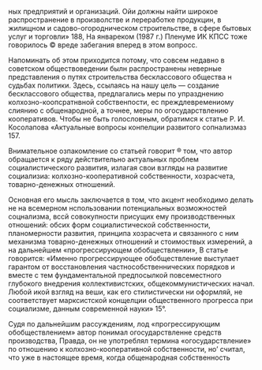 ных предприятий и организаций. Ойи должны найти широкое распространение в произволстве и лереработке продукцин, в жилищном и садово-огородническом строительстве, в сфере бытовых услуг и торговли» 188, На январеком (1987 г.) Пленуме ИК КПСС тоже говорилось © вреде забегания вперед в этом вопросс.

Напоминать об этом приходится потому, что совсем недавно в советском обществоведении былн распространены неверные представления о путях строительства бесклассового общества н судьбах политики. Здесь, ссылаясь на нашу цель — создание бесклассового общества, предлагались меры по упразднению колхозно-коопсратнвной собственпости, ес преждлевремениому слиянию с общенародной, а точнее, меры по огосударствлению кооперативов. Чтобы не быть голословным, обратимся к статье Р. И. Косолапова «Актуальные вопросы конпелции развитого сопнализмаз 157.

Внимательное озпакомление со статьей говорит ® том, что автор обращается к ряду действительно актуальных проблем социалистического развития, излагая свои взгляды на развитие социализиа: колхозно-кооперативной собственности, хозрасчета, товарно-денежных отношений.

Основная его мысль заключается в том, что акцент необходимо делать не на всемерном нспользовании потенциальных возможностей соцнализма, вссй совокупности присущих ему производственных отношений: обсих форм социалистической собственности, планомерности развития, принципа хозрасчета и связанного с ним механизма товарно-денежных отношений и стоимоствых измерений, а на дальнейшем  «прогрессирующем обобществлении», В статье говорится: «Именно прогрессирующее обобществление выстулает гарантом от восстановления частнособственнических порядков и вместе с тем фундаментальной предпосылкой повсеместного глубокого внедрения коллективистских, общекоммунистических начал. Любой икой взгляд на веши, как его стилистически ни оформляй, не соответствует марксистской конщелции общественного прогресса при социализме, данным современной науки» 15°.

Судя по дальнейшим рассуждениям, лод «прогрессирующим обобществлением» автор понимал огосударствленне средств производства, Правда, он не употреблял термина «огосударствление» по отношению к колхозно-кооперативной собственности, но’ считал, что уже в настоящее время, когда общенародная собственность
